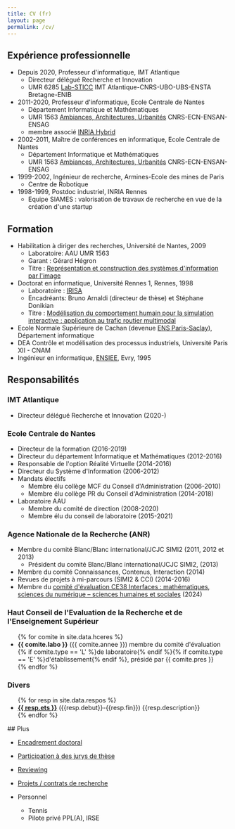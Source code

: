 ```yaml
---
title: CV (fr)
layout: page
permalink: /cv/
---
```


## Expérience professionnelle

- Depuis 2020, Professeur d'informatique, IMT Atlantique
  - Directeur délégué Recherche et Innovation 
  - UMR 6285 [Lab-STICC](https://labsticc.fr/en) IMT Atlantique-CNRS-UBO-UBS-ENSTA Bretagne-ENIB
- 2011-2020, Professeur d'informatique, Ecole Centrale de Nantes
  - Département Informatique et Mathématiques
  - UMR 1563 [Ambiances, Architectures, Urbanités](http://www.aau.archi.fr) CNRS-ECN-ENSAN-ENSAG
  - membre associé [INRIA Hybrid](https://team.inria.fr/hybrid/)
- 2002-2011, Maître de conférences en informatique, Ecole Centrale de Nantes
  - Département Informatique et Mathématiques
  - UMR 1563 [Ambiances, Architectures, Urbanités](http://www.aau.archi.fr) CNRS-ECN-ENSAN-ENSAG
- 1999-2002, Ingénieur de recherche, Armines-Ecole des mines de Paris
  - Centre de Robotique
- 1998-1999, Postdoc industriel, INRIA Rennes
  - Equipe SIAMES : valorisation de travaux de recherche en vue de la création d'une startup

## Formation

- Habilitation à diriger des recherches, Université de Nantes, 2009
  - Laboratoire: AAU UMR 1563
  - Garant : Gérard Hégron
  - Titre : [Représentation et construction des systèmes d'information par l'image](https://tel.archives-ouvertes.fr/tel-00488770/)
- Doctorat en informatique, Université Rennes 1, Rennes, 1998
  - Laboratoire : [IRISA][662eb334]
  - Encadréants: Bruno Arnaldi (directeur de thèse) et Stéphane Donikian
  - Titre : [Modélisation du comportement humain pour la simulation interactive : application au trafic routier multimodal](ftp://ftp.irisa.fr/techreports/theses/1998/moreau.ps.gz)
- Ecole Normale Supérieure de Cachan (devenue [ENS Paris-Saclay](https://ens-paris-saclay.fr)), Département informatique
- DEA Contrôle et modélisation des processus industriels, Université Paris XII - CNAM
- Ingénieur en informatique, [ENSIEE][86e7a494], Evry, 1995

## Responsabilités

### IMT Atlantique

- Directeur délégué Recherche et Innovation (2020-)

### Ecole Centrale de Nantes

- Directeur de la formation (2016-2019)
- Directeur du département Informatique et Mathématiques (2012-2016)
- Responsable de l'option Réalité Virtuelle (2014-2016)
- Directeur du Système d'Information (2006-2012)
- Mandats électifs
  - Membre élu collège MCF du Conseil d'Administration (2006-2010)
  - Membre élu collège PR du Conseil d'Administration (2014-2018)
- Laboratoire AAU
  - Membre du comité de direction (2008-2020)
  - Membre élu du conseil de laboratoire (2015-2021)

### Agence Nationale de la Recherche (ANR)


- Membre du comité Blanc/Blanc international/JCJC SIMI2 (2011, 2012 et 2013)
  - Président du comité Blanc/Blanc international/JCJC SIMI2, (2013)
-  Membre du comité Connaissances, Contenus, Interaction (2014)
- Revues de projets à mi-parcours (SIMI2 & CCI) (2014-2016)
- Membre du [comité d'évaluation CE38 Interfaces : mathématiques, sciences du numérique – sciences
humaines et sociales](https://anr.fr/fileadmin/aap/2024/selection/aapg-2024-CE.pdf) (2024)

### Haut Conseil de l'Evaluation de la Recherche et de l'Enseignement Supérieur

<ul>
{% for comite in site.data.hceres %}
<li><b>{{ comite.labo }}</b> ({{ comite.annee }}) membre du comité d'évaluation
{% if comite.type == 'L' %}de laboratoire{% endif %}{% if comite.type == 'E' %}d'établissement{% endif %},
présidé par {{ comite.pres }}
</li>
{% endfor %}
</ul>

### Divers

<ul>
{% for resp in site.data.respos %}
<li><b><a href="{{ resp.web }}">{{ resp.ets }}</a></b> ({{resp.debut}}-{{resp.fin}}) {{resp.description}}</li>
{% endfor %}
</ul>
## Plus

- [Encadrement doctoral](../phd_advised/)
- [Participation à des jurys de thèse](../jurys-de-these/)
- [Reviewing](../reviewing/)
- [Projets / contrats de recherche](../contrats/)
- Personnel
  - Tennis
  - Pilote privé PPL(A), IRSE



  [662eb334]: http://www.irisa.fr "IRISA"
  [86e7a494]: https://www.ensiie.fr "ENSIEE"
